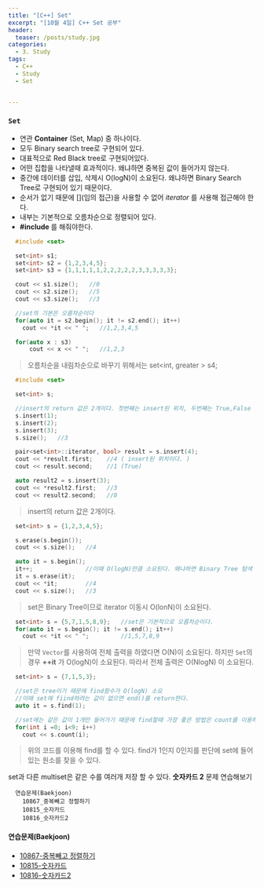 ```yaml
---
title: "[C++] Set"
excerpt: "[10월 4일] C++ Set 공부"
header:
  teaser: /posts/study.jpg
categories:
  - 3. Study
tags:
  - C++
  - Study
  - Set


---
```

### `Set`
 - 연관 **Container** (Set, Map) 중 하나이다.
 - 모두 Binary search tree로 구현되어 있다.
 - 대표적으로 Red Black tree로 구현되어있다.
 - 어떤 집합을 나타낼때 효과적이다. 왜냐하면 중복된 값이 들어가지 않는다.
 - 중간에 데이터를 삽입, 삭제시 O(logN)이 소요된다. 왜냐하면 Binary Search Tree로 구현되어 있기 때문이다.
 - 순서가 없기 때문에 [](임의 접근)을 사용할 수 없어 *iterator* 를 사용해 접근해야 한다.
 - 내부는 기본적으로 오름차순으로 정렬되어 있다.
 - **#include <set>** 를 해줘야한다.

```c++
  #include <set>

  set<int> s1;
  set<int> s2 = {1,2,3,4,5};
  set<int> s3 = {1,1,1,1,1,2,2,2,2,2,3,3,3,3,3};

  cout << s1.size();   //0
  cout << s2.size();   //5
  cout << s3.size();   //3

  //set의 기본은 오름차순이다
  for(auto it = s2.begin(); it != s2.end(); it++)
    cout << *it << " ";   //1,2,3,4,5

  for(auto x : s3)
      cout << x << " ";   //1,2,3
```

> 오름차순을 내림차순으로 바꾸기 위해서는 set<int, greater<int> > s4;

```c++
  #include <set>

  set<int> s;

  //insert의 return 값은 2개이다. 첫번째는 insert된 위치, 두번째는 True,False
  s.insert(1);
  s.insert(2);
  s.insert(3);
  s.size();   //3

  pair<set<int>::iterator, bool> result = s.insert(4);
  cout << *result.first;    //4 ( insert된 위치이다. )
  cout << result.second;    //1 (True)

  auto result2 = s.insert(3);
  cout << *result2.first;   //3
  cout << result2.second;   //0
```
> insert의 return 값은 2개이다.

```c++
  set<int> s = {1,2,3,4,5};

  s.erase(s.begin());
  cout << s.size();   //4

  auto it = s.begin();
  it++;               //이때 O(logN)만큼 소요된다. 왜냐하면 Binary Tree 탐색 이기 때문이다.
  it = s.erase(it);
  cout << *it;        //4
  cout << s.size();   //3
```

> set은 Binary Tree이므로 iterator 이동시 O(lonN)이 소요된다.

```c++
  set<int> s = {5,7,1,5,8,9};   //set은 기본적으로 오름차순이다.
  for(auto it = s.begin(); it != s.end(); it++)
    cout << *it << " ";         //1,5,7,8,9
```

> 만약 `Vector`를 사용하여 전체 출력을 하였다면 O(N)이 소요된다.
하지만 `Set`의 경우 **++it** 가 O(logN)이 소요된다.
따라서 전체 출력은 O(NlogN) 이 소요된다.

```c++
  set<int> s = {7,1,5,3};

  //set은 tree이기 때문에 find함수가 O(logN) 소요
  //이때 set에 fiind하려는 값이 없으면 end()를 return한다.
  auto it = s.find(1);

  //set에는 같은 값이 1개만 들어가기 때문에 find할때 가장 좋은 방법은 count를 이용하는 것이다.
  for(int i =0; i<9; i++)
    cout << s.count(i);
```

> 위의 코드를 이용해 find를 할 수 있다.
find가 1인지 0인지를 판단에 set에 들어있는 원소를 찾을 수 있다.

set과 다른 multiset은 같은 수를 여러개 저장 할 수 있다.
**숫자카드 2** 문제 연습해보기

```
  연습문제(Baekjoon)
    10867_중복빼고 정렬하기
    10815_숫자카드
    10816_숫자카드2
```

#### 연습문제(Baekjoon)
 - [10867-중복빼고 정렬하기](https://github.com/bee0005/TIL/blob/master/Algorithm/BaekJoon/10867_%EC%A4%91%EB%B3%B5%20%EB%B9%BC%EA%B3%A0%20%EC%A0%95%EB%A0%AC%ED%95%98%EA%B8%B0.cpp)
 - [10815-숫자카드](https://github.com/bee0005/TIL/blob/master/Algorithm/BaekJoon/10815_%EC%88%AB%EC%9E%90%EC%B9%B4%EB%93%9C_set.cpp)
 - [10816-숫자카드2]()